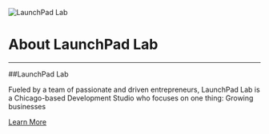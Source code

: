 ![LaunchPad Lab](http://cl.ly/YHrd/logo.png "LaunchPad Lab Logo")

# About LaunchPad Lab

---

##LaunchPad Lab

Fueled by a team of passionate and driven entrepreneurs, LaunchPad Lab is a  Chicago-based Development Studio who focuses on one thing: Growing businesses

[Learn More](https://kurtcunningham.github.io/AboutLPL)